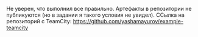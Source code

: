 Не уверен, что выполнил все правильно. Артефакты в репозитории не публикуются (но в задании я такого условия не увидел).
ССылка на репозиторий с TeamCity:
https://github.com/yashamayurov/example-teamcity
